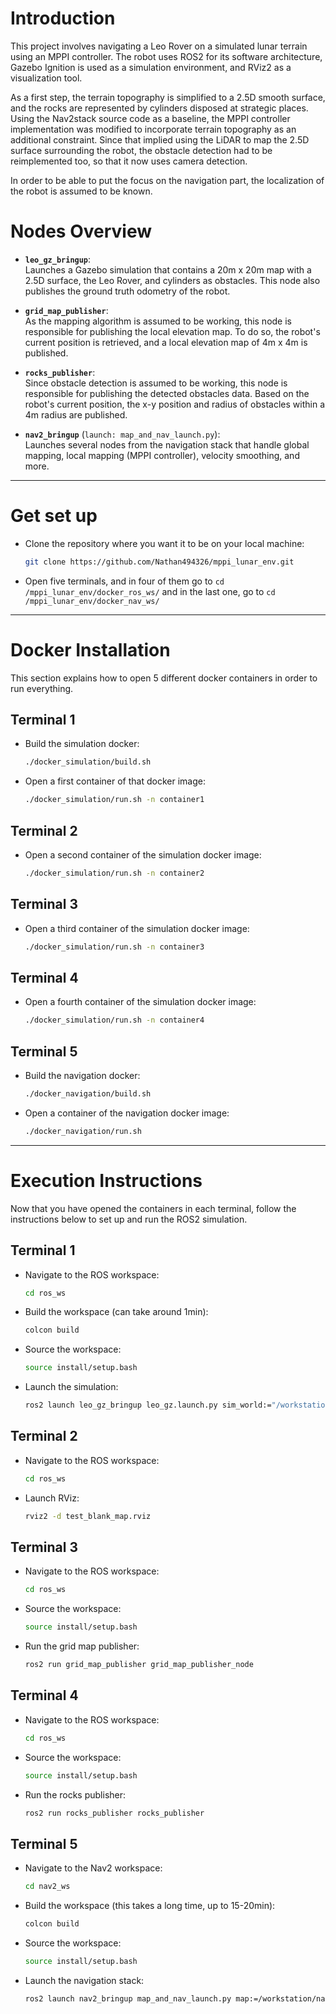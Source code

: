 # Introduction

This project involves navigating a Leo Rover on a simulated lunar terrain using an MPPI controller. The robot uses ROS2 for its software architecture, Gazebo Ignition is used as a simulation environment, and RViz2 as a visualization tool.

As a first step, the terrain topography is simplified to a 2.5D smooth surface, and the rocks are represented by cylinders disposed at strategic places. Using the Nav2stack source code as a baseline, the MPPI controller implementation was modified to incorporate terrain topography as an additional constraint. Since that implied using the LiDAR to map the 2.5D surface surrounding the robot, the obstacle detection had to be reimplemented too, so that it now uses camera detection.

In order to be able to put the focus on the navigation part, the localization of the robot is assumed to be known.

# Nodes Overview

- **`leo_gz_bringup`**:  
  Launches a Gazebo simulation that contains a 20m x 20m map with a 2.5D surface, the Leo Rover, and cylinders as obstacles. This node also publishes the ground truth odometry of the robot.

- **`grid_map_publisher`**:  
  As the mapping algorithm is assumed to be working, this node is responsible for publishing the local elevation map. To do so, the robot's current position is retrieved, and a local elevation map of 4m x 4m is published.

- **`rocks_publisher`**:  
  Since obstacle detection is assumed to be working, this node is responsible for publishing the detected obstacles data. Based on the robot's current position, the x-y position and radius of obstacles within a 4m radius are published.

- **`nav2_bringup`** (`launch: map_and_nav_launch.py`):  
  Launches several nodes from the navigation stack that handle global mapping, local mapping (MPPI controller), velocity smoothing, and more.

---

# Get set up
- Clone the repository where you want it to be on your local machine:
   ```bash
   git clone https://github.com/Nathan494326/mppi_lunar_env.git
   ```

- Open five terminals, and in four of them go to ```cd /mppi_lunar_env/docker_ros_ws/``` and in the last one, go to ```cd /mppi_lunar_env/docker_nav_ws/``` 

---

# Docker Installation

This section explains how to open 5 different docker containers in order to run everything.

## Terminal 1

- Build the simulation docker:
   ```bash
   ./docker_simulation/build.sh
   ```
- Open a first container of that docker image:
   ```bash
   ./docker_simulation/run.sh -n container1
   ```

## Terminal 2

- Open a second container of the simulation docker image:
   ```bash
   ./docker_simulation/run.sh -n container2
   ```

## Terminal 3

- Open a third container of the simulation docker image:
   ```bash
   ./docker_simulation/run.sh -n container3
   ```

## Terminal 4

- Open a fourth container of the simulation docker image:
   ```bash
   ./docker_simulation/run.sh -n container4
   ```

## Terminal 5

- Build the navigation docker:
   ```bash
   ./docker_navigation/build.sh
   ```
- Open a container of the navigation docker image:
   ```bash
   ./docker_navigation/run.sh
   ```
---

# Execution Instructions

Now that you have opened the containers in each terminal, follow the instructions below to set up and run the ROS2 simulation. 

## Terminal 1

- Navigate to the ROS workspace:
   ```bash
   cd ros_ws
   ```
- Build the workspace (can take around 1min):
   ```bash
   colcon build
   ```
- Source the workspace:
   ```bash
   source install/setup.bash
   ```
- Launch the simulation:
   ```bash
   ros2 launch leo_gz_bringup leo_gz.launch.py sim_world:="/workstation/ros_ws/src/leo_simulator-ros2/leo_gz_worlds/worlds/leo_mountains.sdf" world_frame:="leo_mountains"
   ```

## Terminal 2
- Navigate to the ROS workspace:
   ```bash
   cd ros_ws
   ```
- Launch RViz:
   ```bash
   rviz2 -d test_blank_map.rviz
   ```

## Terminal 3

- Navigate to the ROS workspace:
   ```bash
   cd ros_ws
   ```
- Source the workspace:
   ```bash
   source install/setup.bash
   ```
- Run the grid map publisher:
   ```bash
   ros2 run grid_map_publisher grid_map_publisher_node
   ```

## Terminal 4

- Navigate to the ROS workspace:
   ```bash
   cd ros_ws
   ```
- Source the workspace:
   ```bash
   source install/setup.bash
   ```
- Run the rocks publisher:
   ```bash
   ros2 run rocks_publisher rocks_publisher
   ```

## Terminal 5

- Navigate to the Nav2 workspace:
   ```bash
   cd nav2_ws
   ```
- Build the workspace (this takes a long time, up to 15-20min):
   ```bash
   colcon build
   ```
- Source the workspace:
   ```bash
   source install/setup.bash
   ```
- Launch the navigation stack:
   ```bash
   ros2 launch nav2_bringup map_and_nav_launch.py map:=/workstation/nav2_ws/blank_map.yaml use_sim_time:=true autostart:=true
   ```

